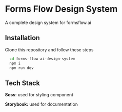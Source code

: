 
# Forms Flow Design System

A complete design system for formsflow.ai



## Installation

Clone this repository and follow these steps

```bash
  cd forms-flow-ai-design-system
  npm i
  npm run dev
```

    
## Tech Stack

**Scss:** used for styling component

**Storybook:** used for documentation

